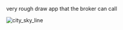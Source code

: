 very rough draw app that the broker can call


![city_sky_line](https://github.com/user-attachments/assets/284a6e7b-7f26-4beb-a5c4-86b3f9a7aae2)
